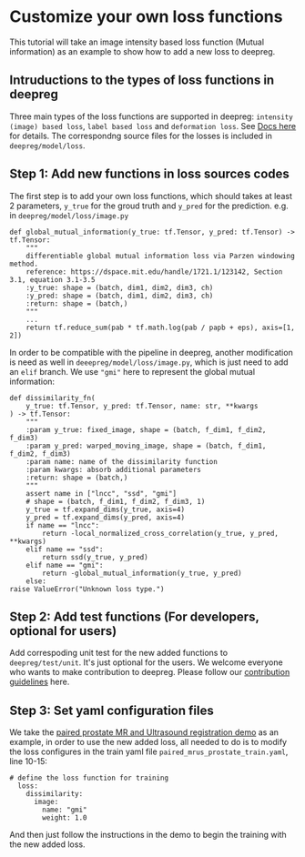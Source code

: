 # Customize your own loss functions

This tutorial will take an image intensity based loss function (Mutual information) as
an example to show how to add a new loss to deepreg.

## Intruductions to the types of loss functions in deepreg

Three main types of the loss functions are supported in deepreg:
`intensity (image) based loss`, `label based loss` and `deformation loss`. See
[Docs here](https://deepregnet.github.io/DeepReg/#/tutorial_registration?id=loss) for
details. The correspondng source files for the losses is included in
`deepreg/model/loss`.

## Step 1: Add new functions in loss sources codes

The first step is to add your own loss functions, which should takes at least 2
parameters, `y_true` for the groud truth and `y_pred` for the prediction. e.g. in
`deepreg/model/loss/image.py`

```
def global_mutual_information(y_true: tf.Tensor, y_pred: tf.Tensor) -> tf.Tensor:
    """
    differentiable global mutual information loss via Parzen windowing method.
    reference: https://dspace.mit.edu/handle/1721.1/123142, Section 3.1, equation 3.1-3.5
    :y_true: shape = (batch, dim1, dim2, dim3, ch)
    :y_pred: shape = (batch, dim1, dim2, dim3, ch)
    :return: shape = (batch,)
    """
    ...
    return tf.reduce_sum(pab * tf.math.log(pab / papb + eps), axis=[1, 2])
```

In order to be compatible with the pipeline in deepreg, another modification is need as
well in `deeepreg/model/loss/image.py`, which is just need to add an `elif` branch. We
use `"gmi"` here to represent the global mutual information:

```
def dissimilarity_fn(
    y_true: tf.Tensor, y_pred: tf.Tensor, name: str, **kwargs
) -> tf.Tensor:
    """
    :param y_true: fixed_image, shape = (batch, f_dim1, f_dim2, f_dim3)
    :param y_pred: warped_moving_image, shape = (batch, f_dim1, f_dim2, f_dim3)
    :param name: name of the dissimilarity function
    :param kwargs: absorb additional parameters
    :return: shape = (batch,)
    """
    assert name in ["lncc", "ssd", "gmi"]
    # shape = (batch, f_dim1, f_dim2, f_dim3, 1)
    y_true = tf.expand_dims(y_true, axis=4)
    y_pred = tf.expand_dims(y_pred, axis=4)
    if name == "lncc":
        return -local_normalized_cross_correlation(y_true, y_pred, **kwargs)
    elif name == "ssd":
        return ssd(y_true, y_pred)
    elif name == "gmi":
        return -global_mutual_information(y_true, y_pred)
    else:
raise ValueError("Unknown loss type.")
```

## Step 2: Add test functions (For developers, optional for users)

Add correspoding unit test for the new added functions to `deepreg/test/unit`. It's just
optional for the users. We welcome everyone who wants to make contribution to deepreg.
Please follow our
[contribution guidelines](https://github.com/DeepRegNet/DeepReg/blob/20-mutual-information/docs/CONTRIBUTING.md)
here.

## Step 3: Set yaml configuration files

We take the
[paired prostate MR and Ultrasound registration demo](https://github.com/DeepRegNet/DeepReg/tree/20-mutual-information/demos/paired_mrus_prostate)
as an example, in order to use the new added loss, all needed to do is to modify the
loss configures in the train yaml file `paired_mrus_prostate_train.yaml`, line 10-15:

```
# define the loss function for training
  loss:
    dissimilarity:
      image:
        name: "gmi"
        weight: 1.0
```

And then just follow the instructions in the demo to begin the training with the new
added loss.

